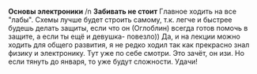 **Основы электроники** /n
**Забивать не стоит**
Главное ходить на все "лабы". Схемы лучше будет строить самому, т.к. легче и быстрее будешь делать защиты, если что
он (Оглоблин) всегда готов помочь в защите, а если ты ещё и девушка- повезло))
Да, и на лекции можно ходить для общего развития, я не редко ходил так как прекрасно знал физику и электронику. Тут уже по себе смотри.
Это зачёт, он изи. Но если тянуть до января, то уже будут сложности.
Удачи! 
